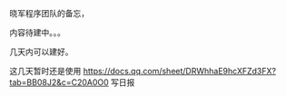 晓军程序团队的备忘，

内容待建中。。。

几天内可以建好。

这几天暂时还是使用 https://docs.qq.com/sheet/DRWhhaE9hcXFZd3FX?tab=BB08J2&c=C20A0O0 写日报
